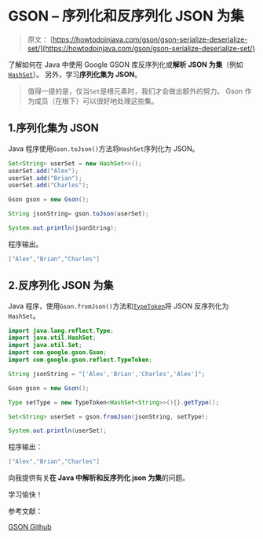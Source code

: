 # GSON – 序列化和反序列化 JSON 为集

> 原文： [https://howtodoinjava.com/gson/gson-serialize-deserialize-set/](https://howtodoinjava.com/gson/gson-serialize-deserialize-set/)

了解如何在 Java 中使用 Google GSON 库反序列化或**解析 JSON 为集**（例如[`HashSet`](https://howtodoinjava.com/java/collections/java-hashset/)）。 另外，学习**序列化集为 JSON**。

> 值得一提的是，仅当`Set`是根元素时，我们才会做出额外的努力。 Gson 作为成员（在根下）可以很好地处理这些集。

## 1.序列化集为 JSON

Java 程序使用`Gson.toJson()`方法将`HashSet`序列化为 JSON。

```java
Set<String> userSet = new HashSet<>();
userSet.add("Alex");
userSet.add("Brian");
userSet.add("Charles");

Gson gson = new Gson(); 

String jsonString= gson.toJson(userSet);  

System.out.println(jsonString);

```

程序输出。

```java
["Alex","Brian","Charles"]

```

## 2.反序列化 JSON 为集

Java 程序，使用`Gson.fromJson()`方法和[`TypeToken`](https://static.javadoc.io/com.google.code.gson/gson/2.8.5/com/google/gson/reflect/TypeToken.html)将 JSON 反序列化为`HashSet`。

```java
import java.lang.reflect.Type;
import java.util.HashSet;
import java.util.Set;
import com.google.gson.Gson;
import com.google.gson.reflect.TypeToken;

String jsonString = "['Alex','Brian','Charles','Alex']";

Gson gson = new Gson(); 

Type setType = new TypeToken<HashSet<String>>(){}.getType();

Set<String> userSet = gson.fromJson(jsonString, setType);  

System.out.println(userSet);

```

程序输出：

```java
["Alex","Brian","Charles"]

```

向我提供有关**在 Java 中解析和反序列化 json 为集**的问题。

学习愉快！

参考文献：

[GSON Github](https://github.com/google/gson)